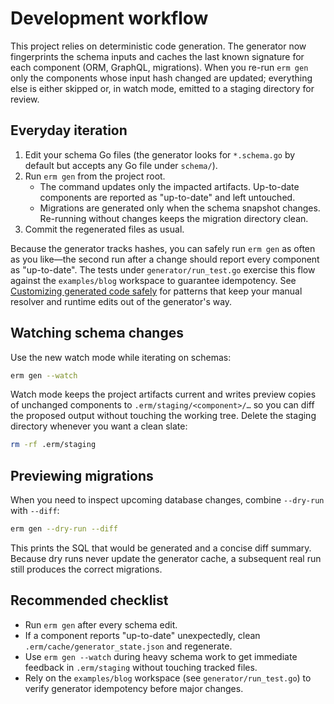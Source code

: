 # Development workflow

This project relies on deterministic code generation. The generator now fingerprints the schema inputs and caches the last known signature for each component (ORM, GraphQL, migrations). When you re-run `erm gen` only the components whose input hash changed are updated; everything else is either skipped or, in watch mode, emitted to a staging directory for review.

## Everyday iteration

1. Edit your schema Go files (the generator looks for `*.schema.go` by default but accepts any Go file under `schema/`).
2. Run `erm gen` from the project root.
   - The command updates only the impacted artifacts. Up-to-date components are reported as "up-to-date" and left untouched.
   - Migrations are generated only when the schema snapshot changes. Re-running without changes keeps the migration directory clean.
3. Commit the regenerated files as usual.

Because the generator tracks hashes, you can safely run `erm gen` as often as you like—the second run after a change should report every component as "up-to-date". The tests under `generator/run_test.go` exercise this flow against the `examples/blog` workspace to guarantee idempotency. See [Customizing generated code safely](./customizing-generated-code.md) for patterns that keep your manual resolver and runtime edits out of the generator's way.

## Watching schema changes

Use the new watch mode while iterating on schemas:

```bash
erm gen --watch
```

Watch mode keeps the project artifacts current and writes preview copies of unchanged components to `.erm/staging/<component>/…` so you can diff the proposed output without touching the working tree. Delete the staging directory whenever you want a clean slate:

```bash
rm -rf .erm/staging
```

## Previewing migrations

When you need to inspect upcoming database changes, combine `--dry-run` with `--diff`:

```bash
erm gen --dry-run --diff
```

This prints the SQL that would be generated and a concise diff summary. Because dry runs never update the generator cache, a subsequent real run still produces the correct migrations.

## Recommended checklist

- Run `erm gen` after every schema edit.
- If a component reports "up-to-date" unexpectedly, clean `.erm/cache/generator_state.json` and regenerate.
- Use `erm gen --watch` during heavy schema work to get immediate feedback in `.erm/staging` without touching tracked files.
- Rely on the `examples/blog` workspace (see `generator/run_test.go`) to verify generator idempotency before major changes.
